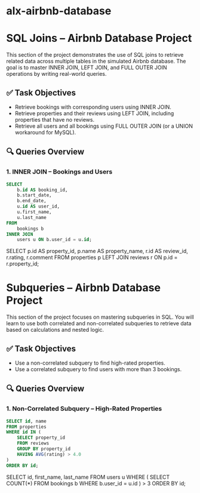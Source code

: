# alx-airbnb-database

# SQL Joins – Airbnb Database Project

This section of the project demonstrates the use of SQL joins to retrieve related data across multiple tables in the simulated Airbnb database. The goal is to master INNER JOIN, LEFT JOIN, and FULL OUTER JOIN operations by writing real-world queries.

## ✅ Task Objectives

- Retrieve bookings with corresponding users using INNER JOIN.
- Retrieve properties and their reviews using LEFT JOIN, including properties that have no reviews.
- Retrieve all users and all bookings using FULL OUTER JOIN (or a UNION workaround for MySQL).

## 🔍 Queries Overview

### 1. INNER JOIN – Bookings and Users

```sql
SELECT
    b.id AS booking_id,
    b.start_date,
    b.end_date,
    u.id AS user_id,
    u.first_name,
    u.last_name
FROM
    bookings b
INNER JOIN
    users u ON b.user_id = u.id;
```

SELECT
p.id AS property_id,
p.name AS property_name,
r.id AS review_id,
r.rating,
r.comment
FROM
properties p
LEFT JOIN
reviews r ON p.id = r.property_id;

# Subqueries – Airbnb Database Project

This section of the project focuses on mastering subqueries in SQL. You will learn to use both correlated and non-correlated subqueries to retrieve data based on calculations and nested logic.

## ✅ Task Objectives

- Use a non-correlated subquery to find high-rated properties.
- Use a correlated subquery to find users with more than 3 bookings.

## 🔍 Queries Overview

### 1. Non-Correlated Subquery – High-Rated Properties

```sql
SELECT id, name
FROM properties
WHERE id IN (
    SELECT property_id
    FROM reviews
    GROUP BY property_id
    HAVING AVG(rating) > 4.0
)
ORDER BY id;

```

SELECT id, first_name, last_name
FROM users u
WHERE (
SELECT COUNT(\*)
FROM bookings b
WHERE b.user_id = u.id
) > 3
ORDER BY id;
